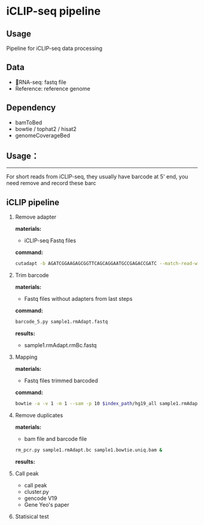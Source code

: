 # iCLIP-seq pipeline

## Usage

Pipeline for iCLIP-seq data processing

## Data

* RNA-seq: fastq file
* Reference: reference genome

## Dependency

* bamToBed
* bowtie / tophat2 / hisat2
* genomeCoverageBed

## Usage：

-----------------------------------
For short reads from iCLIP-seq, they usually have barcode at 5' end, you need remove and record these barc

## iCLIP pipeline

1. Remove adapter

    **materials:**
    * iCLIP-seq Fastq files

    **command:**
    ```bash
    cutadapt -b AGATCGGAAGAGCGGTTCAGCAGGAATGCCGAGACCGATC --match-read-wildcards -m 20 -o sample1.rmAdapt.fastq sample1.fastq &> sample1.rmAdapt.log
    ```

2. Trim barcode

    **materials:**
    * Fastq files without adapters from last steps

    **command:**
    ```bash
    barcode_5.py sample1.rmAdapt.fastq
    ```

    **results:**
    * sample1.rmAdapt.rmBc.fastq

3. Mapping

    **materials:**
    * Fastq files trimmed barcoded

    **command:**
    ```bash
    bowtie -a -v 1 -m 1 --sam -p 10 $index_path/hg19_all sample1.rmAdapt.rmBc.fastq sample1.bowtie.uniq.sam &> sample1.bowtie.uniq.log
    ```

4. Remove duplicates

    **materials:**
    * bam file and barcode file

    ```bash
    rm_pcr.py sample1.rmAdapt.bc sample1.bowtie.uniq.bam &
    ```
    **results:**

5. Call peak

    * call peak
    * cluster.py
    * gencode V19
    * Gene Yeo's paper

6. Statisical test